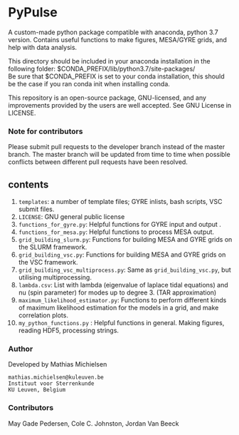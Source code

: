 # PyPulse

A custom-made python package compatible with anaconda, python 3.7 version.
Contains useful functions to make figures, MESA/GYRE grids, and help with data analysis.

This directory should be included in your anaconda installation in the following folder:
$CONDA_PREFIX/lib/python3.7/site-packages/  \
Be sure that $CONDA_PREFIX is set to your conda installation, this should be the case if you ran conda init when installing conda.

This repository is an open-source package, GNU-licensed, and any improvements provided by the users are well accepted. See GNU License in LICENSE.

### Note for contributors
Please submit pull requests to the developer branch instead of the master branch.
The master branch will be updated from time to time when possible conflicts between different pull requests have been resolved.

## contents

1. `templates`: a number of template files; GYRE inlists, bash scripts, VSC submit files.
1. `LICENSE`: GNU general public license
2. `functions_for_gyre.py`: Helpful functions for GYRE input and output .
3. `functions_for_mesa.py`: Helpful functions to process MESA output.
4. `grid_building_slurm.py`: Functions for building MESA and GYRE grids on the SLURM framework.
5. `grid_building_vsc.py`: Functions for building MESA and GYRE grids on the VSC framework.
6. `grid_building_vsc_multiprocess.py`: Same as `grid_building_vsc.py`, but utilising multiprocessing.
7. `lambda.csv`: List with lambda (eigenvalue of laplace tidal equations) and nu (spin parameter) for modes up to degree 3. (TAR approximation)
8. `maximum_likelihood_estimator.py`: Functions to perform different kinds of maximum likelihood estimation for the models in a grid, and make correlation plots.
9. `my_python_functions.py` : Helpful functions in general. Making figures, reading HDF5, processing strings.

### Author
Developed by Mathias Michielsen
```
mathias.michielsen@kuleuven.be
Instituut voor Sterrenkunde
KU Leuven, Belgium
```

### Contributors
May Gade Pedersen, Cole C. Johnston, Jordan Van Beeck
